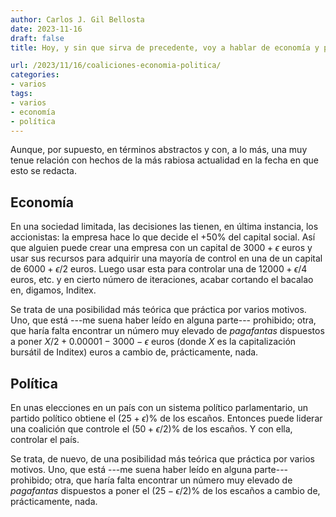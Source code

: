 ```yaml
---
author: Carlos J. Gil Bellosta
date: 2023-11-16
draft: false
title: Hoy, y sin que sirva de precedente, voy a hablar de economía y política

url: /2023/11/16/coaliciones-economia-politica/
categories:
- varios
tags:
- varios
- economía
- política
---
```


Aunque, por supuesto, en términos abstractos y con, a lo más, una muy tenue relación con hechos de la más rabiosa actualidad en la fecha en que esto se redacta.

## Economía

En una sociedad limitada, las decisiones las tienen, en última instancia, los accionistas: la empresa hace lo que decide el +50% del capital social. Así que alguien puede crear una empresa con un capital de $3000 + \epsilon$ euros y usar sus recursos para adquirir una mayoría de control en una de un capital de $6000 + \epsilon / 2$ euros. Luego usar esta para controlar una de $12000 + \epsilon / 4$ euros, etc. y en cierto número de iteraciones, acabar cortando el bacalao en, digamos, Inditex.

Se trata de una posibilidad más teórica que práctica por varios motivos. Uno, que está ---me suena haber leído en alguna parte--- prohibido; otra, que haría falta encontrar un número muy elevado de _pagafantas_ dispuestos a poner $X / 2 + 0.00001 - 3000 - \epsilon$ euros (donde $X$ es la capitalización bursátil de Inditex) euros a cambio de, prácticamente, nada.

## Política

En unas elecciones en un país con un sistema político parlamentario, un partido político obtiene el $(25+\epsilon)$% de los escaños. Entonces puede liderar una coalición que controle el $(50 + \epsilon / 2)$% de los escaños. Y con ella, controlar el país.

Se trata, de nuevo, de una posibilidad más teórica que práctica por varios motivos. Uno, que está ---me suena haber leído en alguna parte--- prohibido; otra, que haría falta encontrar un número muy elevado de _pagafantas_ dispuestos a poner el $(25 - \epsilon / 2)$% de los escaños a cambio de, prácticamente, nada.